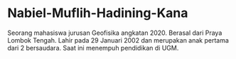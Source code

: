 # Nabiel-Muflih-Hadining-Kana
Seorang mahasiswa jurusan Geofisika angkatan 2020. Berasal dari Praya Lombok Tengah. Lahir pada 29 Januari 2002 dan merupakan anak pertama dari 2 bersaudara. Saat ini menempuh pendidikan di UGM. 
